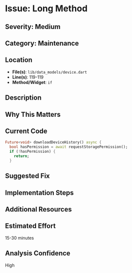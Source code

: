 # Issue: Long Method

## Severity: Medium

## Category: Maintenance

## Location
- **File(s)**: `lib/data_models/device.dart`
- **Line(s)**: 119-119
- **Method/Widget**: `if`

## Description


## Why This Matters


## Current Code
```dart
Future<void> downloadDeviceHistory() async {
  bool hasPermission = await requestStoragePermission();
  if (!hasPermission) {
    return;
  }

```

## Suggested Fix


## Implementation Steps


## Additional Resources


## Estimated Effort
15-30 minutes

## Analysis Confidence
High
